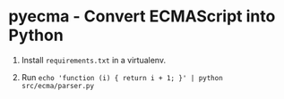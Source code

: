# pyecma - Convert ECMAScript into Python

1. Install `requirements.txt` in a virtualenv.

2. Run `echo 'function (i) { return i + 1; }' | python src/ecma/parser.py`
